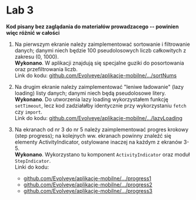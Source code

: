 # Lab 3

**Kod pisany bez zaglądania do materiałów prowadzacego -- powinien więc różnić w całości**

 1. Na pierwszym ekranie należy zaimplementować sortowanie i filtrowanie danych; danymi niech będzie 100 pseudolosowych liczb całkowitych z zakresu (0, 1000).  
 **Wykonano**. W aplikacji znajdują się specjalne guziki do posortowania oraz przefiltrowania liczb.  
 Link do kodu: [github.com/Evolveye/aplikacje-mobilne/.../sortNums](https://github.com/Evolveye/aplikacje-mobilne-21717-185ic/blob/master/app/views/sortNums.js)


 2. Na drugim ekranie należy zaimplementować "leniwe ładowanie" (lazy loading) listy danych; danymi niech będą pseudolosowe litery.  
    **Wykonano**. Do utworzenia lazy loading wykorzystałem funkcję `setTimeout`, lecz kod zadziałałby identycznie przy wykorzystaniu `fetch` czy `import`.  
    Link do kodu: [github.com/Evolveye/aplikacje-mobilne/.../lazyLoading](https://github.com/Evolveye/aplikacje-mobilne-21717-185ic/blob/master/app/views/lazyLoading.js)


 3. Na ekranach od nr 3 do nr 5 należy zaimplementować progres krokowy (step progress); na kolejnych ww. ekranach powinny znaleźć się elementy ActivityIndicator, ostylowane inaczej na każdym z ekranów 3-5.  
    **Wykonano**. Wykorzystano tu komponent `ActivityIndicator` oraz moduł `StepIndicator`.  
    Linki do kodu:
      - [github.com/Evolveye/aplikacje-mobilne/.../progress1](https://github.com/Evolveye/aplikacje-mobilne-21717-185ic/blob/master/app/views/progress1.js)
      - [github.com/Evolveye/aplikacje-mobilne/.../progress2](https://github.com/Evolveye/aplikacje-mobilne-21717-185ic/blob/master/app/views/progress2.js)
      - [github.com/Evolveye/aplikacje-mobilne/.../progress3](https://github.com/Evolveye/aplikacje-mobilne-21717-185ic/blob/master/app/views/progress3.js)

